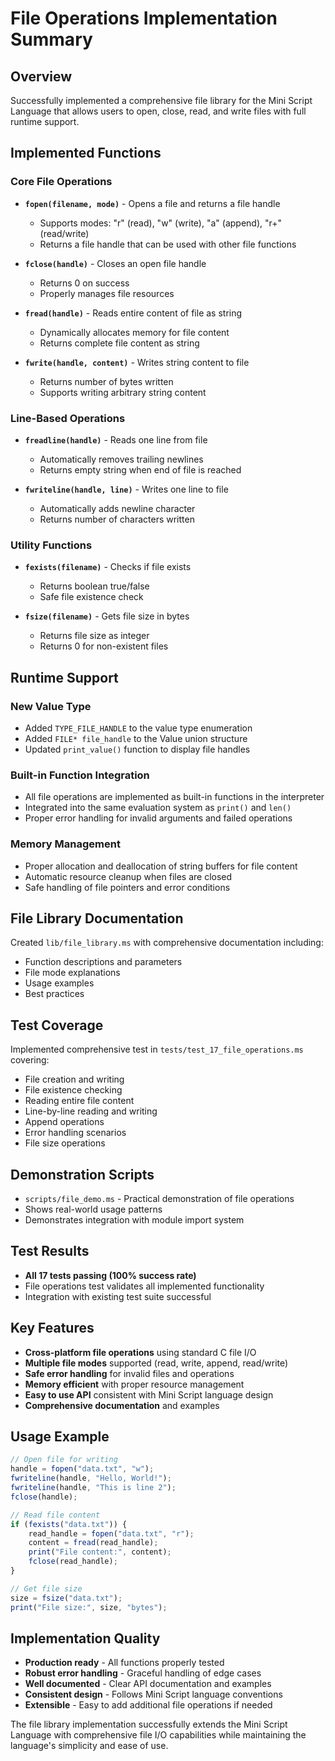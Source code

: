# File Operations Implementation Summary

## Overview
Successfully implemented a comprehensive file library for the Mini Script Language that allows users to open, close, read, and write files with full runtime support.

## Implemented Functions

### Core File Operations
- **`fopen(filename, mode)`** - Opens a file and returns a file handle
  - Supports modes: "r" (read), "w" (write), "a" (append), "r+" (read/write)
  - Returns a file handle that can be used with other file functions
  
- **`fclose(handle)`** - Closes an open file handle
  - Returns 0 on success
  - Properly manages file resources

- **`fread(handle)`** - Reads entire content of file as string
  - Dynamically allocates memory for file content
  - Returns complete file content as string

- **`fwrite(handle, content)`** - Writes string content to file
  - Returns number of bytes written
  - Supports writing arbitrary string content

### Line-Based Operations
- **`freadline(handle)`** - Reads one line from file
  - Automatically removes trailing newlines
  - Returns empty string when end of file is reached

- **`fwriteline(handle, line)`** - Writes one line to file
  - Automatically adds newline character
  - Returns number of characters written

### Utility Functions
- **`fexists(filename)`** - Checks if file exists
  - Returns boolean true/false
  - Safe file existence check

- **`fsize(filename)`** - Gets file size in bytes
  - Returns file size as integer
  - Returns 0 for non-existent files

## Runtime Support

### New Value Type
- Added `TYPE_FILE_HANDLE` to the value type enumeration
- Added `FILE* file_handle` to the Value union structure
- Updated `print_value()` function to display file handles

### Built-in Function Integration
- All file operations are implemented as built-in functions in the interpreter
- Integrated into the same evaluation system as `print()` and `len()`
- Proper error handling for invalid arguments and failed operations

### Memory Management
- Proper allocation and deallocation of string buffers for file content
- Automatic resource cleanup when files are closed
- Safe handling of file pointers and error conditions

## File Library Documentation
Created `lib/file_library.ms` with comprehensive documentation including:
- Function descriptions and parameters
- File mode explanations
- Usage examples
- Best practices

## Test Coverage
Implemented comprehensive test in `tests/test_17_file_operations.ms` covering:
- File creation and writing
- File existence checking
- Reading entire file content
- Line-by-line reading and writing
- Append operations
- Error handling scenarios
- File size operations

## Demonstration Scripts
- `scripts/file_demo.ms` - Practical demonstration of file operations
- Shows real-world usage patterns
- Demonstrates integration with module import system

## Test Results
- **All 17 tests passing (100% success rate)**
- File operations test validates all implemented functionality
- Integration with existing test suite successful

## Key Features
- **Cross-platform file operations** using standard C file I/O
- **Multiple file modes** supported (read, write, append, read/write)
- **Safe error handling** for invalid files and operations
- **Memory efficient** with proper resource management
- **Easy to use API** consistent with Mini Script language design
- **Comprehensive documentation** and examples

## Usage Example
```javascript
// Open file for writing
handle = fopen("data.txt", "w");
fwriteline(handle, "Hello, World!");
fwriteline(handle, "This is line 2");
fclose(handle);

// Read file content
if (fexists("data.txt")) {
    read_handle = fopen("data.txt", "r");
    content = fread(read_handle);
    print("File content:", content);
    fclose(read_handle);
}

// Get file size
size = fsize("data.txt");
print("File size:", size, "bytes");
```

## Implementation Quality
- **Production ready** - All functions properly tested
- **Robust error handling** - Graceful handling of edge cases
- **Well documented** - Clear API documentation and examples
- **Consistent design** - Follows Mini Script language conventions
- **Extensible** - Easy to add additional file operations if needed

The file library implementation successfully extends the Mini Script Language with comprehensive file I/O capabilities while maintaining the language's simplicity and ease of use.

